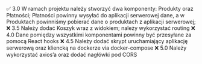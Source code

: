 ✅ 3.0 W ramach projektu należy stworzyć dwa komponenty: Produkty oraz
Płatności; Płatności powinny wysyłać do aplikacji serwerowej dane, a w
Produktach powinniśmy pobierać dane o produktach z aplikacji
serwerowej; 
❌ 3.5 Należy dodać Koszyk wraz z widokiem; należy wykorzystać routing
❌ 4.0 Dane pomiędzy wszystkimi komponentami powinny być przesyłane za
pomocą React hooks
❌ 4.5 Należy dodać skrypt uruchamiający aplikację serwerową oraz
kliencką na dockerze via docker-compose
❌ 5.0 Należy wykorzystać axios’a oraz dodać nagłówki pod CORS